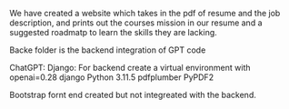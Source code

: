 We have created a website which takes in the pdf of resume and the job description, and prints out the courses mission in our resume and a suggested roadmatp 
to learn the skills they are lacking.

Backe folder is the backend integration of GPT code

ChatGPT:
Django:
For backend create a virtual environment with 
openai=0.28
django 
Python 3.11.5
pdfplumber
PyPDF2

Bootstrap fornt end created but not integreated with the backend.
